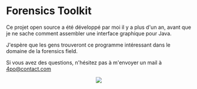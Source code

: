 # Forensics Toolkit
Ce projet open source a été développé par moi il y a plus d'un an, avant que je ne sache comment assembler une interface graphique pour Java.

J'espère que les gens trouveront ce programme intéressant dans le domaine de la forensics field.

Si vous avez des questions, n'hésitez pas à m'envoyer un mail à 4po@contact.com


<p align="center">
  <a href="https://discord.gg/apo"><img src="https://2aszhi3llh0x466uws21w6cc-wpengine.netdna-ssl.com/wp-content/uploads/digital-forensic.jpg"></a>
</p>

